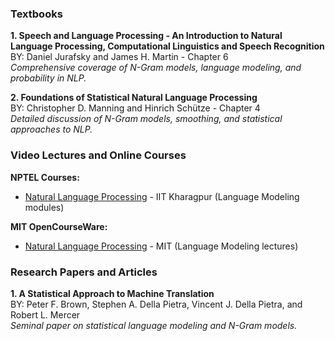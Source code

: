 ### Textbooks

**1. Speech and Language Processing - An Introduction to Natural Language Processing, Computational Linguistics and Speech Recognition**<br/>
BY: Daniel Jurafsky and James H. Martin - Chapter 6<br/>
_Comprehensive coverage of N-Gram models, language modeling, and probability in NLP._

**2. Foundations of Statistical Natural Language Processing**<br/>
BY: Christopher D. Manning and Hinrich Schütze - Chapter 4<br/>
_Detailed discussion of N-Gram models, smoothing, and statistical approaches to NLP._

### Video Lectures and Online Courses

**NPTEL Courses:**

- [Natural Language Processing](https://nptel.ac.in/courses/106/105/106105158/) - IIT Kharagpur (Language Modeling modules)

**MIT OpenCourseWare:**

- [Natural Language Processing](https://ocw.mit.edu/courses/6-864-advanced-natural-language-processing-fall-2005/) - MIT (Language Modeling lectures)

### Research Papers and Articles

**1. A Statistical Approach to Machine Translation**<br/>
BY: Peter F. Brown, Stephen A. Della Pietra, Vincent J. Della Pietra, and Robert L. Mercer<br/>
_Seminal paper on statistical language modeling and N-Gram models._

